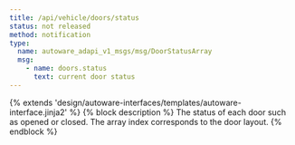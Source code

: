 ```yaml
---
title: /api/vehicle/doors/status
status: not released
method: notification
type:
  name: autoware_adapi_v1_msgs/msg/DoorStatusArray
  msg:
    - name: doors.status
      text: current door status
---
```


{% extends 'design/autoware-interfaces/templates/autoware-interface.jinja2' %}
{% block description %}
The status of each door such as opened or closed.
The array index corresponds to the door layout.
{% endblock %}
